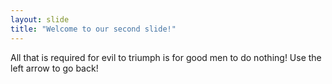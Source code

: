 ```yaml
---
layout: slide
title: "Welcome to our second slide!"
---
```

All that is required for evil to triumph is for good men to do nothing!
Use the left arrow to go back!
